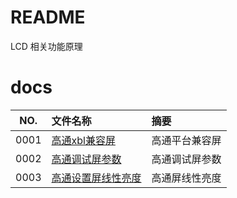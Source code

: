 # README

LCD 相关功能原理

# docs

NO.|文件名称|摘要
:--:|:--|:--
0001| [高通xbl兼容屏](lcd/0001_compatible.md) | 高通平台兼容屏
0002| [高通调试屏参数](lcd/0002_lcd_param_20230106.md) | 高通调试屏参数
0003| [高通设置屏线性亮度](lcd/0003_lcd_linear.md) | 高通屏线性亮度